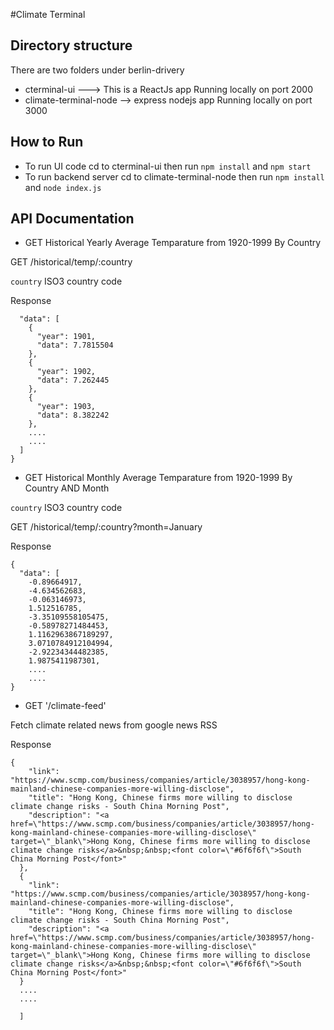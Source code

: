 #Climate Terminal

## Directory structure
 
There are two folders under berlin-drivery 
 - cterminal-ui ---> This is a ReactJs app Running locally on port 2000
 - climate-terminal-node --> express nodejs app Running locally on port 3000

## How to Run

- To run UI code cd to cterminal-ui then run `npm install` and ` npm start `
- To run backend server cd to climate-terminal-node then run `npm install` and `node index.js` 

## API Documentation

- GET Historical Yearly Average Temparature from 1920-1999 By Country

GET /historical/temp/:country 

`country` ISO3 country code

Response 

```{
  "data": [
    {
      "year": 1901,
      "data": 7.7815504
    },
    {
      "year": 1902,
      "data": 7.262445
    },
    {
      "year": 1903,
      "data": 8.382242
    },
    ....
    ....
  ]
} 
```
     

- GET Historical Monthly Average Temparature from 1920-1999 By Country AND Month

`country` ISO3 country code

GET /historical/temp/:country?month=January

Response 

```
{
  "data": [
    -0.89664917,
    -4.634562683,
    -0.063146973,
    1.512516785,
    -3.35109558105475,
    -0.58978271484453,
    1.1162963867189297,
    3.0710784912104994,
    -2.92234344482385,
    1.9875411987301,
    ....
    ....
}
```

- GET '/climate-feed'

Fetch climate related news from google news RSS 

Response
```
{
    "link": "https://www.scmp.com/business/companies/article/3038957/hong-kong-mainland-chinese-companies-more-willing-disclose",
    "title": "Hong Kong, Chinese firms more willing to disclose climate change risks - South China Morning Post",
    "description": "<a href=\"https://www.scmp.com/business/companies/article/3038957/hong-kong-mainland-chinese-companies-more-willing-disclose\" target=\"_blank\">Hong Kong, Chinese firms more willing to disclose climate change risks</a>&nbsp;&nbsp;<font color=\"#6f6f6f\">South China Morning Post</font>"
  },
  {
    "link": "https://www.scmp.com/business/companies/article/3038957/hong-kong-mainland-chinese-companies-more-willing-disclose",
    "title": "Hong Kong, Chinese firms more willing to disclose climate change risks - South China Morning Post",
    "description": "<a href=\"https://www.scmp.com/business/companies/article/3038957/hong-kong-mainland-chinese-companies-more-willing-disclose\" target=\"_blank\">Hong Kong, Chinese firms more willing to disclose climate change risks</a>&nbsp;&nbsp;<font color=\"#6f6f6f\">South China Morning Post</font>"
  }
  ....
  ....
  
  ]
```
